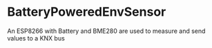 # BatteryPoweredEnvSensor
An ESP8266 with Battery and BME280 are used to measure and send values to a KNX bus
